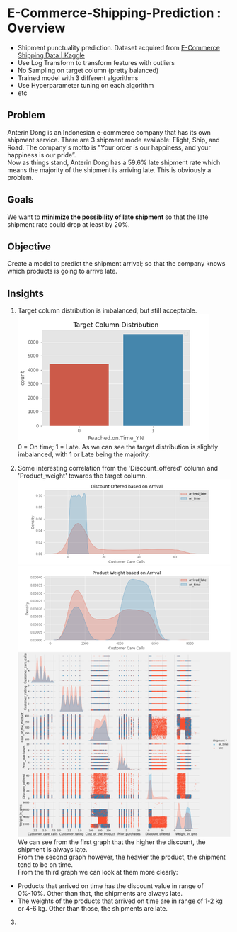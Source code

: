 # E-Commerce-Shipping-Prediction : Overview
* Shipment punctuality prediction. Dataset acquired from  [E-Commerce Shipping Data | Kaggle](https://www.kaggle.com/prachi13/customer-analytics)
* Use Log Transform to transform features with outliers
* No Sampling on target column (pretty balanced)
* Trained model with 3 different algorithms
* Use Hyperparameter tuning on each algorithm
* etc

## Problem
Anterin Dong is an Indonesian e-commerce company that has its own shipment service. There are 3 shipment mode available: Flight, Ship, and Road. The company's motto is "Your order is our happiness, and your happiness is our pride”. <br>
Now as things stand, Anterin Dong has a 59.6% late shipment rate which means the majority of the shipment is arriving late. This is obviously a problem.

## Goals
We want to <b>minimize the possibility of late shipment </b> so that the late shipment rate could drop at least by 20%.

## Objective
Create a model to predict the shipment arrival; so that the company knows which products is going to arrive late.

## Insights
1. Target column distribution is imbalanced, but still acceptable.<br>
![alt text](https://github.com/ramafhgit/E-Commerce-Shipping-Prediction/blob/main/target.png "target")<br>
0 = On time; 1 = Late. As we can see the target distribution is slightly imbalanced, with 1 or Late being the majority.

2. Some interesting correlation from the 'Discount_offered' column and 'Product_weight' towards the target column.<br>
![alt text](https://github.com/ramafhgit/E-Commerce-Shipping-Prediction/blob/main/disc.png "discount")<br>
![alt text](https://github.com/ramafhgit/E-Commerce-Shipping-Prediction/blob/main/weight.png "weight")<br>
![alt text](https://github.com/ramafhgit/E-Commerce-Shipping-Prediction/blob/main/multi.png "multi")<br>
We can see from the first graph that the higher the discount, the shipment is always late.<br>
From the second graph however, the heavier the product, the shipment tend to be on time. <br>
From the third graph we can look at them more clearly:

* Products that arrived on time has the discount value in range of 0%-10%. Other than that, the shipments are always late.
* The weights of the products that arrived on time are in range of 1-2 kg or 4-6 kg. Other than those, the shipments are late.

3. 
